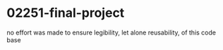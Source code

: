# 02251-final-project
no effort was made to ensure legibility, let alone reusability, of this code base
